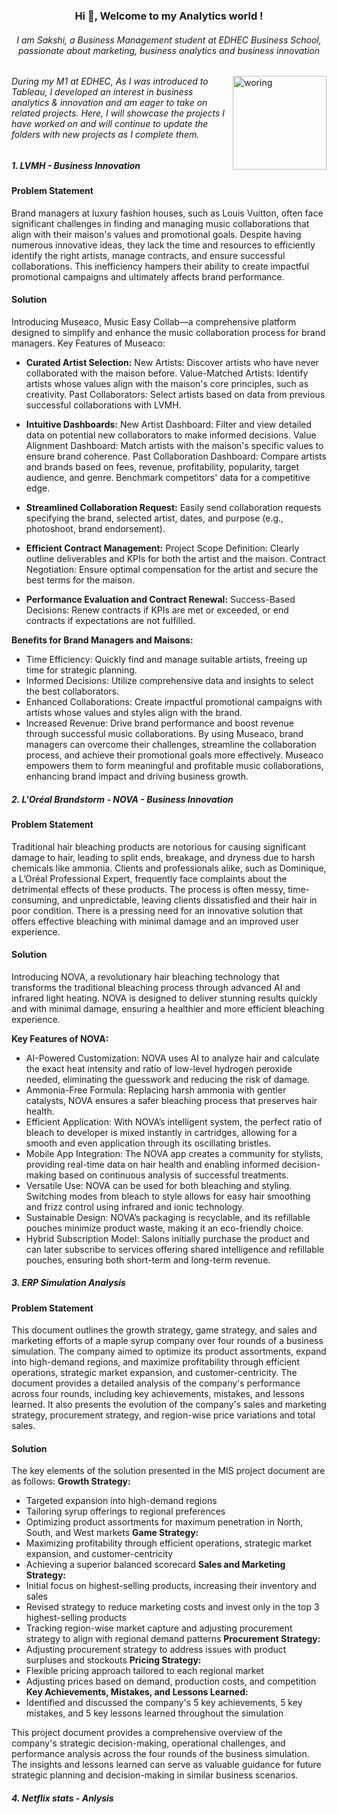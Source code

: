 <h3 align="center">Hi 👋, Welcome to my Analytics world !</h3>

<h6 align="center">I am Sakshi, a Business Management student at EDHEC Business School, passionate about marketing, business analytics and business innovation</h6>

<img align="right" alt="woring" width="150" src="https://i.pinimg.com/originals/e7/26/c7/e726c74ac081eed50feee1433d12c998.gif">

<h6 align="Left">During my M1 at EDHEC, As I was introduced to Tableau, I developed an interest in business analytics & innovation and am eager to take on related projects. Here, I will showcase the projects I have worked on and will continue to update the folders with new projects as I complete them.</h6>

<h5 align="Left">1. LVMH - Business Innovation</h5>
<h4 align="Left">Problem Statement</h4>
Brand managers at luxury fashion houses, such as Louis Vuitton, often face significant challenges in finding and managing music collaborations that align with their maison's values and promotional goals. Despite having numerous innovative ideas, they lack the time and resources to efficiently identify the right artists, manage contracts, and ensure successful collaborations. This inefficiency hampers their ability to create impactful promotional campaigns and ultimately affects brand performance.

<h4 align="Left">Solution</h4>
Introducing Museaco, Music Easy Collab—a comprehensive platform designed to simplify and enhance the music collaboration process for brand managers.
Key Features of Museaco:

- <b>Curated Artist Selection:</b>
New Artists: Discover artists who have never collaborated with the maison before.
Value-Matched Artists: Identify artists whose values align with the maison's core principles, such as creativity.
Past Collaborators: Select artists based on data from previous successful collaborations with LVMH.

- <b>Intuitive Dashboards:</b>
New Artist Dashboard: Filter and view detailed data on potential new collaborators to make informed decisions.
Value Alignment Dashboard: Match artists with the maison's specific values to ensure brand coherence.
Past Collaboration Dashboard: Compare artists and brands based on fees, revenue, profitability, popularity, target audience, and genre. Benchmark competitors' data for a competitive edge.

- <b>Streamlined Collaboration Request:</b>
Easily send collaboration requests specifying the brand, selected artist, dates, and purpose (e.g., photoshoot, brand endorsement).

- <b>Efficient Contract Management:</b>
Project Scope Definition: Clearly outline deliverables and KPIs for both the artist and the maison.
Contract Negotiation: Ensure optimal compensation for the artist and secure the best terms for the maison.

- <b>Performance Evaluation and Contract Renewal:</b>
Success-Based Decisions: Renew contracts if KPIs are met or exceeded, or end contracts if expectations are not fulfilled.

<b>Benefits for Brand Managers and Maisons:</b>
- Time Efficiency: Quickly find and manage suitable artists, freeing up time for strategic planning.
- Informed Decisions: Utilize comprehensive data and insights to select the best collaborators.
- Enhanced Collaborations: Create impactful promotional campaigns with artists whose values and styles align with the brand.
- Increased Revenue: Drive brand performance and boost revenue through successful music collaborations.
By using Museaco, brand managers can overcome their challenges, streamline the collaboration process, and achieve their promotional goals more effectively. Museaco empowers them to form meaningful and profitable music collaborations, enhancing brand impact and driving business growth.

<h5 align="Left">2. L'Oréal Brandstorm - NOVA - Business Innovation</h5>
<h4 align="Left">Problem Statement</h4>
Traditional hair bleaching products are notorious for causing significant damage to hair, leading to split ends, breakage, and dryness due to harsh chemicals like ammonia. Clients and professionals alike, such as Dominique, a L’Oréal Professional Expert, frequently face complaints about the detrimental effects of these products. The process is often messy, time-consuming, and unpredictable, leaving clients dissatisfied and their hair in poor condition. There is a pressing need for an innovative solution that offers effective bleaching with minimal damage and an improved user experience.


<h4 align="Left">Solution</h4>
Introducing NOVA, a revolutionary hair bleaching technology that transforms the traditional bleaching process through advanced AI and infrared light heating. NOVA is designed to deliver stunning results quickly and with minimal damage, ensuring a healthier and more efficient bleaching experience.

<b>Key Features of NOVA:</b>
- AI-Powered Customization: NOVA uses AI to analyze hair and calculate the exact heat intensity and ratio of low-level hydrogen peroxide needed, eliminating the guesswork and reducing the risk of damage.
- Ammonia-Free Formula: Replacing harsh ammonia with gentler catalysts, NOVA ensures a safer bleaching process that preserves hair health.
- Efficient Application: With NOVA’s intelligent system, the perfect ratio of bleach to developer is mixed instantly in cartridges, allowing for a smooth and even application through its oscillating bristles.
- Mobile App Integration: The NOVA app creates a community for stylists, providing real-time data on hair health and enabling informed decision-making based on continuous analysis of successful treatments.
- Versatile Use: NOVA can be used for both bleaching and styling. Switching modes from bleach to style allows for easy hair smoothing and frizz control using infrared and ionic technology.
- Sustainable Design: NOVA’s packaging is recyclable, and its refillable pouches minimize product waste, making it an eco-friendly choice.
- Hybrid Subscription Model: Salons initially purchase the product and can later subscribe to services offering shared intelligence and refillable pouches, ensuring both short-term and long-term revenue.

<h5 align="Left">3. ERP Simulation Analysis</h5>
<h4 align="Left">Problem Statement</h4>
This document outlines the growth strategy, game strategy, and sales and marketing efforts of a maple syrup company over four rounds of a business simulation. The company aimed to optimize its product assortments, expand into high-demand regions, and maximize profitability through efficient operations, strategic market expansion, and customer-centricity.
The document provides a detailed analysis of the company's performance across four rounds, including key achievements, mistakes, and lessons learned. It also presents the evolution of the company's sales and marketing strategy, procurement strategy, and region-wise price variations and total sales.

<h4 align="Left">Solution</h4>

The key elements of the solution presented in the MIS project document are as follows:
**Growth Strategy:**
- Targeted expansion into high-demand regions
- Tailoring syrup offerings to regional preferences
- Optimizing product assortments for maximum penetration in North, South, and West markets
**Game Strategy:**
- Maximizing profitability through efficient operations, strategic market expansion, and customer-centricity
- Achieving a superior balanced scorecard
**Sales and Marketing Strategy:**
- Initial focus on highest-selling products, increasing their inventory and sales
- Revised strategy to reduce marketing costs and invest only in the top 3 highest-selling products
- Tracking region-wise market capture and adjusting procurement strategy to align with regional demand patterns
**Procurement Strategy:**
- Adjusting procurement strategy to address issues with product surpluses and stockouts
**Pricing Strategy:**
- Flexible pricing approach tailored to each regional market
- Adjusting prices based on demand, production costs, and competition
**Key Achievements, Mistakes, and Lessons Learned:**
- Identified and discussed the company's 5 key achievements, 5 key mistakes, and 5 key lessons learned throughout the simulation
  
This project document provides a comprehensive overview of the company's strategic decision-making, operational challenges, and performance analysis across the four rounds of the business simulation. The insights and lessons learned can serve as valuable guidance for future strategic planning and decision-making in similar business scenarios.


<h5 align="Left">4. Netflix stats - Anlysis</h5>
